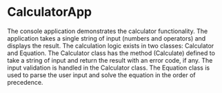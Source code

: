 # CalculatorApp

The console application demonstrates the calculator functionality. The application takes a single string of input (numbers and operators) and displays the result. The calculation logic exists in two classes: Calculator and Equation. The Calculator class has the method (Calculate) defined to take a string of input and return the result with an error code, if any. The input validation is handled in the Calculator class. The Equation class is used to parse the user input and solve the equation in the order of precedence. 

